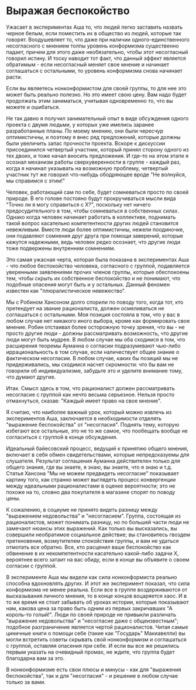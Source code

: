 # Выражая беспокойство
Ужасает в экспериментах Аша то, что людей легко заставить назвать черное белым, если поместить их в общество из людей, которые так говорят. Воодушевляет то, что даже при наличии одного-единственного несогласного с мнением толпы уровень конформизма существенно падает, причем для этого даже необязательно, чтобы этот несогласный говорил истину. И тоску наводит тот факт, что данный эффект является обратимым - если несогласный меняет свое мнение и начинает соглашаться с остальными, то уровень конформизма снова начинает расти.

Если вы являетесь нонконформистом для своей группы, то для нее это может быть реально полезно. Но это имеет свою цену. Вам надо будет продолжать этим заниматься, учитывая одновременно то, что вы можете и ошибаться.

Не так давно я получил занимательный опыт в виде обсуждения одного проекта с двумя людьми, у которых уже имелись заранее разработанные планы. По моему мнению, они были чересчур оптимистичны, и поэтому я внес ряд предложений, которые должны были увеличить запас прочности проекта. Вскоре к дискуссии присоединился четвертый участник, который принял сторону одного из тех двоих, и тоже начал вносить предложения. И где-то на этом этапе я осознал механизм работы сверхуверенности в группе - каждый раз, когда я начинал указывать на возможную проблему, четвертый участник тут же говорил что-нибудь ободряющее вроде "Не волнуйся, мы справимся с этим!"

Человек, работающий сам по себе, будет сомневаться просто по своей природе. В его голове постояно будут прокручиваться мысли вида "Точно ли я могу справиться с Х?", поскольку нет ничего предосудительного в том, чтобы сомневаться в собственных силах. Однако когда человек начинает работать в коллективе, поднимать такой вопрос касательно компетентности других людей становится невежливым. Вместе люди более оптимистичны, нежели поодиночке, они подавляют сомнения друг друга при помощи заверений, которые кажутся надежными, ведь человек редко осознает, что другие люди тоже подвержены внутренним сомнениям.

Это самая ужасная черта, которая была показана в экспериментах Аша - что любое беспокойство человека, согласного с группой, подавляется уверенными заявлениями прочих членов группы, которые обеспокоены тем, чтобы скрыть их собственное беспокойство и не понимают, что подобные опасения могут быть и у остальных. Данный феномен известен как "плюралистическое невежество".

Мы с Робином Хансоном долго спорили по поводу того, когда тот, кто претендует на звание рационалиста, должен осмеливаться не соглашаться с остальными. Моя позиция состояла в том, что у вас в любом случае нет никакого иного выбора, кроме как формировать свое мнение. Робин отстаивал более осторожную точку зрения, что вы - не просто другие люди - должны рассматривать возможность, что другие люди могут быть мудрее. В любом случае мы оба сходимся в том, что расширения теоремы Ауманна о согласии подразумевают чью-либо иррациональность в том случае, если наличествует общее знание о фактическом несогласии. В любом случае, каких бы позиций мы не придерживались, мы сходимся насчет скромности: что бы вам не говорили об индивидуализме, забудьте это и уделите внимание тому, что думают другие.

Итак. Смысл здесь в том, что рационалист должен рассматривать несогласие с группой как нечто весьма серьезное. Нельзя просто отмахнуться, сказав: "Каждый имеет право на свое мнение".

Я считаю, что наиболее важный урок, который можно извлечь из экспериментов Аша, заключается в необходимости отделять "выражение беспокойства" от "несогласия". Поднять тему, которую избегают все остальные, это не то же самое, что пообещать вообще не согласиться с группой в конце обсуждения.

Идеальный байесовский процесс, ведущий к принятию общего мнения, включает в себя обмен свидетельствами, которые непредсказуемы для слушателя. Результат соглашения Ауманна действителен только для общего знания, где вы знаете, я знаю, вы знаете, что я знаю и т.д. Статья Хансона "Мы не можем предвидеть несогласие" показывает картину того, как странно может выглядеть процесс конвергенции между идеальными рационалистами в оценке вероятности; это не похоже на то, словно два покупателя в магазине спорят по поводу цены.

К сожалению, в социуме не принято видеть разницу между "выражением недовольства" и "несогласием". Группа, состоящая из рационалистов, может понимать разницу, но по большей части люди не замечают нюансы этих выражений. Как только вы высказались, вы совершили необратимое социальное действие; вы становитесь гвоздем преткновения, возмутителем спокойствия группы, и вам не удаться отмотать все обратно. Все, кто расценил ваше беспокойство как обвинение в их некомпетентности касательно какой-либо задачи Х, вероятнее всего затаит на вас обиду, если в конце вы объявите о своем согласии с группой.

В эксперименте Аша мы видели как сила нонконформиста реально способна вдохновлять других. И этот же эксперимент показал, что сила конформизма не менее реальна. Если все в группе воздерживаются от высказывания личного мнения, то в конце концов воцаряется хаос. И в то же время не стоит забывать об уроках истории, которые показывают нам, какова цена за право быть одним из первых закричавших "А король-то голый!". Люди по своей природе не привыкли различать "выражение недовольства" и "несогласие даже с общеизвестным"; подобное разграничение является чертой рационалистов. Читая самые циничные книги о помощи себе (такие как "Государь" Макиавелли) вы могли встретить советы скрывать свой нонконформизм и соглашаться с группой, оставляя опасения при себе. И если вы все же решились первым указать на очевидный промах, не ждите, что группа будет благодарна вам за это.

В нонконформизме есть свои плюсы и минусы - как для "выражения беспокойства", так и для "несогласия" - и решение в любом случае только за вами.